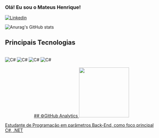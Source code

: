 ### Olá! Eu sou o Mateus Henrique! 

[![Linkedin](https://img.shields.io/badge/LinkedIn-0077B5?style=for-the-badge&logo=linkedin&logoColor=white)](https://www.linkedin.com/in/mateus-henrique-0b9911242/)

![Anurag's GitHub stats](https://github-readme-stats.vercel.app/api?username=Code00MH&show_icons=true&theme=onedark)

## Principais Tecnologias

<div style="display: inline_block"><br/>
    <img align="center" alt="C#" src="https://img.shields.io/badge/C%23-239120?style=for-the-badge&logo=c-sharp&logoColor=white" />
    <img align="center" alt="C#" src="https://img.shields.io/badge/.NET-5C2D91?style=for-the-badge&logo=.net&logoColor=white" />
    <img align="center" alt="C#" src="https://img.shields.io/badge/docker-257bd6?style=for-the-badge&logo=docker&logoColor=white" />
    <img align="center" alt="C#" src="https://img.shields.io/badge/-SQL-000?&logo=MySQL&logoColor=4479A1" />
</div><br/>
<div align="center">
  <a href="https://github.com/Code00MH">
      ## ⚙️GitHub Analytics
    <img height="165px" src="https://github-readme-stats.vercel.app/api/wakatime?username=Code00MH"
  </a>
</div>

Estudante de Programação em parâmetros Back-End, como foco principal C#, .NET


